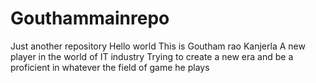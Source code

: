 # Gouthammainrepo
Just another repository
Hello world
This is Goutham rao Kanjerla
A new player in the world of IT industry
Trying to create a new era and be a proficient in whatever the field of game he plays
